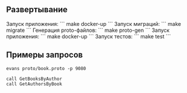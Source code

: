 <h2> Развертывание </h2>
Запуск приложения:
```
make docker-up
```
Запуск миграций:
```
make migrate
```
Генерация proto-файлов:
```
make proto-gen
```
Запуск приложения:
```
make docker-up
```
Запуск тестов:
```
make test
```
<h2> Примеры запросов </h2>

```
evans proto/book.proto -p 9080

call GetBooksByAuthor
call GetAuthorsByBook
```

